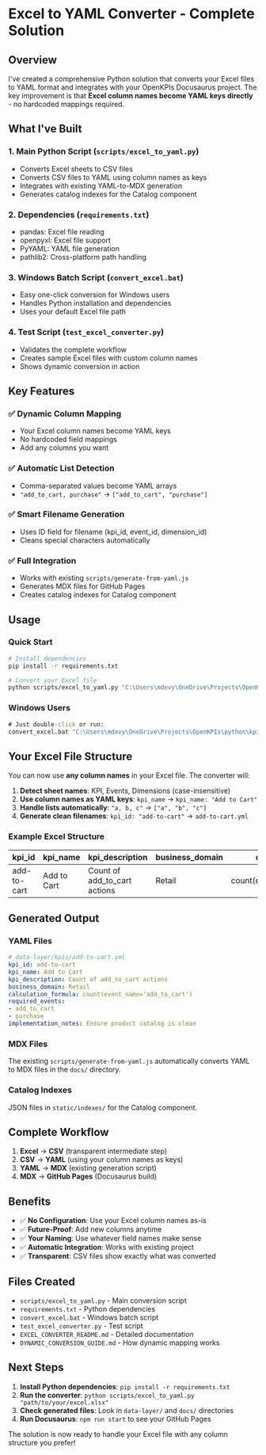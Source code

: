 # Excel to YAML Converter - Complete Solution

## Overview

I've created a comprehensive Python solution that converts your Excel files to YAML format and integrates with your OpenKPIs Docusaurus project. The key improvement is that **Excel column names become YAML keys directly** - no hardcoded mappings required.

## What I've Built

### 1. **Main Python Script** (`scripts/excel_to_yaml.py`)
- Converts Excel sheets to CSV files
- Converts CSV files to YAML using column names as keys
- Integrates with existing YAML-to-MDX generation
- Generates catalog indexes for the Catalog component

### 2. **Dependencies** (`requirements.txt`)
- pandas: Excel file reading
- openpyxl: Excel file support
- PyYAML: YAML file generation
- pathlib2: Cross-platform path handling

### 3. **Windows Batch Script** (`convert_excel.bat`)
- Easy one-click conversion for Windows users
- Handles Python installation and dependencies
- Uses your default Excel file path

### 4. **Test Script** (`test_excel_converter.py`)
- Validates the complete workflow
- Creates sample Excel files with custom column names
- Shows dynamic conversion in action

## Key Features

### ✅ **Dynamic Column Mapping**
- Your Excel column names become YAML keys
- No hardcoded field mappings
- Add any columns you want

### ✅ **Automatic List Detection**
- Comma-separated values become YAML arrays
- `"add_to_cart, purchase"` → `["add_to_cart", "purchase"]`

### ✅ **Smart Filename Generation**
- Uses ID field for filename (kpi_id, event_id, dimension_id)
- Cleans special characters automatically

### ✅ **Full Integration**
- Works with existing `scripts/generate-from-yaml.js`
- Generates MDX files for GitHub Pages
- Creates catalog indexes for Catalog component

## Usage

### Quick Start
```bash
# Install dependencies
pip install -r requirements.txt

# Convert your Excel file
python scripts/excel_to_yaml.py "C:\Users\mdevy\OneDrive\Projects\OpenKPIs\python\kpis_manual.xlsx"
```

### Windows Users
```cmd
# Just double-click or run:
convert_excel.bat "C:\Users\mdevy\OneDrive\Projects\OpenKPIs\python\kpis_manual.xlsx"
```

## Your Excel File Structure

You can now use **any column names** in your Excel file. The converter will:

1. **Detect sheet names**: KPI, Events, Dimensions (case-insensitive)
2. **Use column names as YAML keys**: `kpi_name` → `kpi_name: "Add to Cart"`
3. **Handle lists automatically**: `"a, b, c"` → `["a", "b", "c"]`
4. **Generate clean filenames**: `kpi_id: "add-to-cart"` → `add-to-cart.yml`

### Example Excel Structure
| kpi_id | kpi_name | kpi_description | business_domain | calculation_formula | required_events | implementation_notes |
|--------|----------|----------------|-----------------|-------------------|-----------------|-------------------|
| add-to-cart | Add to Cart | Count of add_to_cart actions | Retail | count(event_name='add_to_cart') | add_to_cart, purchase | Ensure product catalog is clean |

## Generated Output

### YAML Files
```yaml
# data-layer/kpis/add-to-cart.yml
kpi_id: add-to-cart
kpi_name: Add to Cart
kpi_description: Count of add_to_cart actions
business_domain: Retail
calculation_formula: count(event_name='add_to_cart')
required_events:
- add_to_cart
- purchase
implementation_notes: Ensure product catalog is clean
```

### MDX Files
The existing `scripts/generate-from-yaml.js` automatically converts YAML to MDX files in the `docs/` directory.

### Catalog Indexes
JSON files in `static/indexes/` for the Catalog component.

## Complete Workflow

1. **Excel** → **CSV** (transparent intermediate step)
2. **CSV** → **YAML** (using your column names as keys)
3. **YAML** → **MDX** (existing generation script)
4. **MDX** → **GitHub Pages** (Docusaurus build)

## Benefits

- ✅ **No Configuration**: Use your Excel column names as-is
- ✅ **Future-Proof**: Add new columns anytime
- ✅ **Your Naming**: Use whatever field names make sense
- ✅ **Automatic Integration**: Works with existing project
- ✅ **Transparent**: CSV files show exactly what was converted

## Files Created

- `scripts/excel_to_yaml.py` - Main conversion script
- `requirements.txt` - Python dependencies
- `convert_excel.bat` - Windows batch script
- `test_excel_converter.py` - Test script
- `EXCEL_CONVERTER_README.md` - Detailed documentation
- `DYNAMIC_CONVERSION_GUIDE.md` - How dynamic mapping works

## Next Steps

1. **Install Python dependencies**: `pip install -r requirements.txt`
2. **Run the converter**: `python scripts/excel_to_yaml.py "path/to/your/excel.xlsx"`
3. **Check generated files**: Look in `data-layer/` and `docs/` directories
4. **Run Docusaurus**: `npm run start` to see your GitHub Pages

The solution is now ready to handle your Excel file with any column structure you prefer!
